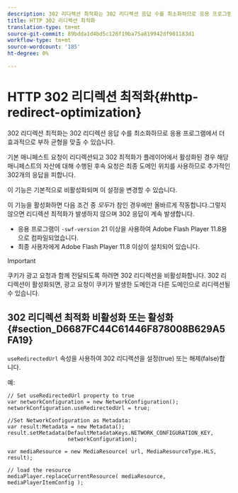 ```yaml
---
description: 302 리디렉션 최적화는 302 리디렉션 응답 수를 최소화하므로 응용 프로그램에서 더 효과적으로 부하 균형을 맞출 수 있습니다.
title: HTTP 302 리디렉션 최적화
translation-type: tm+mt
source-git-commit: 89bdda1d4bd5c126f19ba75a819942df901183d1
workflow-type: tm+mt
source-wordcount: '185'
ht-degree: 0%

---
```



# HTTP 302 리디렉션 최적화{#http-redirect-optimization}

302 리디렉션 최적화는 302 리디렉션 응답 수를 최소화하므로 응용 프로그램에서 더 효과적으로 부하 균형을 맞출 수 있습니다.

기본 매니페스트 요청이 리디렉션되고 302 최적화가 플레이어에서 활성화된 경우 해당 매니페스트의 자산에 대해 수행된 후속 요청은 최종 도메인 위치를 사용하므로 추가적인 302개의 응답을 피합니다.

이 기능은 기본적으로 비활성화되며 이 설정을 변경할 수 있습니다.

이 기능을 활성화하면 다음 조건 중 *모두*&#x200B;가 참인 경우에만 올바르게 작동합니다.그렇지 않으면 리디렉션 최적화가 발생하지 않으며 302 응답이 계속 발생합니다.

* 응용 프로그램이 `-swf-version` 21 이상을 사용하여 Adobe Flash Player 11.8용으로 컴파일되었습니다.
* 최종 사용자에게 Adobe Flash Player 11.8 이상이 설치되어 있습니다.

>[!IMPORTANT]
>
>쿠키가 광고 요청과 함께 전달되도록 하려면 302 리디렉션을 비활성화합니다. 302 리디렉션이 활성화되면, 광고 요청이 쿠키가 발생한 도메인과 다른 도메인으로 리디렉션될 수 있습니다.

## 302 리디렉션 최적화 비활성화 또는 활성화 {#section_D6687FC44C61446F878008B629A5FA19}

`useRedirectedUrl` 속성을 사용하여 302 리디렉션을 설정(true) 또는 해제(false)합니다.

<!--<a id="example_B886777252B745AAB48B1FCC42C97A25"></a>-->

예:

```
// Set useRedirectedUrl property to true 
var networkConfiguration = new NetworkConfiguration(); 
networkConfiguration.useRedirectedUrl = true; 
  
//Set NetworkConfiguration as Metadata: 
var result:Metadata = new Metadata(); 
result.setMetadata(DefaultMetadataKeys.NETWORK_CONFIGURATION_KEY,  
                   networkConfiguration); 
  
var mediaResource = new MediaResource( url, MediaResourceType.HLS, result); 
  
// load the resource 
mediaPlayer.replaceCurrentResource( mediaResource, mediaPlayerItemConfig );
```

